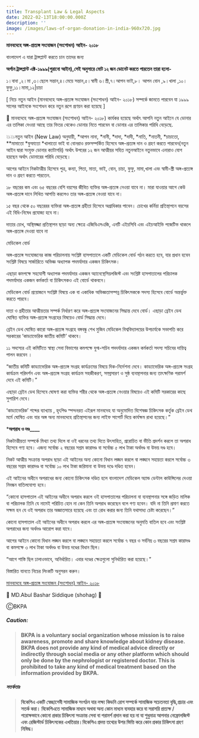 ```yaml
---
title: Transplant Law & Legal Aspects
date: 2022-02-13T18:00:00.000Z
description: ''
image: /images/laws-of-organ-donation-in-india-960x720.jpg
---
```


**মানবদেহে অঙ্গ-প্রত্যঙ্গ সংযোজন (সংশোধন) আইন- ২০১৮**

বাংলাদেশ এ যারা ট্রান্সপ্লান্ট করতে চান তাদের জন্য

**অর্গান ট্রান্সপ্লান্ট এক্ট-১৯৯৯(পুরানো আইন),সেই অনুসারে মোট ১২ জন ডোনেট করতে পারতেন তারা হলো-**

১।বাবা ,২।মা ,৩।ছেলে সন্তান,৪।মেয়ে সন্তান,৫।স্বামী ৬।স্ত্রী,৭।আপন ভাই,৮। আপন বোন ,৯।খালা ,১০।ফুফু,১১।মামা,১২|চাচা

\[ নিচে নতুন আইন (মানবদেহে অঙ্গ-প্রত্যঙ্গ সংযোজন (সংশোধন) আইন- ২০১৮) সম্পর্কে জানতে পারবেন যা ১৯৯৯ সালের আইনকে সংশোধন করে নতুন রূপে প্রণয়ন করা হয়েছে ]

🚩 মানবদেহে অঙ্গ-প্রত্যঙ্গ সংযোজন (সংশোধন) আইন- ২০১৮) কার্যকর হয়েছে অর্থাৎ আপনি নতুন আইনে যে ডোনার এর তালিকা দেওয়া আছে তার ভিতর থেকেও ডোনার নিতে পারবেন বা ডোনার এর তালিকার পরিধি বেড়েছে.

💥💥নতুন আইন (New Law) অনুযায়ী, \*আপন নানা, \*নানী, \*দাদা, \*দাদী, \*নাতি, \*নাতনী, *চাচাতো, *\*মামাতো \*ফুফাতো \*খালাতো ভাই বা বোনরাও রক্তসম্পর্কিত হিসেবে অঙ্গ-প্রত্যঙ্গ দান ও গ্রহণ করতে পারবেন(নতুন আইন দ্বারা সংযুক্ত ডোনার ক্যাটাগরি) অর্থাৎ উপরের ১২ জন আত্মীয়র সহিত নতুনআইনে নতুনভাবে এনারাও যোগ হয়ছেন অর্থাৎ ডোনারের পরিধি বেড়েছে। 

আগের আইনে নিকটাত্মীয় হিসেবে পুত্র, কন্যা, পিতা, মাতা, ভাই, বোন, চাচা, ফুফু, মামা,খালা এবং স্বামী-স্ত্রী অঙ্গ-প্রত্যঙ্গ দান ও গ্রহণ করতে পারতেন.

১৮ বছরের কম এবং ৬৫ বছরের বেশি বয়সের জীবিত ব্যক্তির অঙ্গ-প্রত্যঙ্গ নেওয়া যাবে না। মারা যাওয়ার আগে কেউ অঙ্গ-প্রত্যঙ্গ দানে লিখিত আপত্তি করলেও তার অঙ্গ-প্রত্যঙ্গ নেওয়া যাবে না।

১৫ বছর থেকে ৫০ বছরেরর ব্যক্তিরা অঙ্গ-প্রত্যঙ্গ গ্রহীতা হিসেবে অগ্রাধিকার পাবেন। চোখের কর্নিয়া প্রতিস্থাপনে বয়সের এই বিধি-নিষেধ প্রযোজ্য হবে না।

দাতার চোখ, অস্থিমজ্জা প্রতিস্থাপন ছাড়া অন্য ক্ষেত্রে ‍এজিবিএসএজি, এনটি এইচসিবি এবং এইচআইভি পজেটিভ থাকলে অঙ্গ-প্রত্যঙ্গ দেওয়া যাবে না

মেডিকেল বোর্ড

অঙ্গ-প্রত্যঙ্গ সংযোজনের কাজ পরিচালনায় সংশ্লিষ্ট হাসপাতালে একটি মেডিকেল বোর্ড গঠন করতে হবে, যার প্রধান হবেন সংশ্লিষ্ট বিষয়ে সার্জারিতে অভিজ্ঞ অধ্যাপক পদমর্যাদার একজন চিকিৎসক।

এছাড়া কমপক্ষে সহযোগী অধ্যাপক পদমর্যাদার একজন অ্যানেস্থেসিয়লজিস্ট এবং সংশ্লিষ্ট হাসপাতালের পরিচালক পদমর্যাদার একজন কর্মকর্তা বা চিকিৎসকও এই বোর্ডে থাকবনে।

মেডিকেল বোর্ড প্রয়োজনে সংশ্লিষ্ট বিষয়ে এক বা একাধিক অভিজ্ঞতাসম্পন্ন চিকিৎসককে সদস্য হিসেবে বোর্ডে অন্তর্ভুক্ত করতে পারবে।

দাতা ও গ্রহীতার আত্মীয়তার সম্পর্ক নির্ধারণ করে অঙ্গ-প্রত্যঙ্গ সংযোজনের সিদ্ধান্ত দেবে বোর্ড। এছাড়া ব্রেইন ডেথ ঘোষিত ব্যক্তির অঙ্গ-প্রত্যঙ্গ সংগ্রহের বিষয়েও বোর্ড সিদ্ধান্ত দেবে।

ব্রেইন ডেথ ঘোষিত কারো অঙ্গ-প্রত্যঙ্গ সংগ্রহে বঙ্গবন্ধু শেখ মুজিব মেডিকেল বিশ্ববিদ্যালয়ের উপচার্যকে সভাপতি করে সরকারের ‘কাড্যাভেরিক জাতীয় কমিটি’ থাকবে।

১১ সদস্যের এই কমিটিতে স্বাস্থ্য সেবা বিভাগের কমপক্ষে যুগ্ম-সচিব পদদর্যাদার একজন কর্মকর্তা সদস্য সচিবের দায়িত্ব পালন করবেন ।

“জাতীয় কমিটি কাড্যাভেরিক অঙ্গ-প্রত্যঙ্গ সংগ্রহ কার্যক্রমের বিষয়ে দিক-নির্দেশনা দেবে। কাড্যাভেরিক অঙ্গ-প্রত্যঙ্গ সংগ্রহ কার্যক্রম পরিদর্শন এবং অঙ্গ-প্রত্যঙ্গ সংগ্রহ কার্যক্রম সহজীকরণ, সম্প্রসারণ ও সুষ্ঠ ব্যবস্থাপনার জন্য তাৎক্ষণিক পরামর্শ দেবে এই কমিটি।”

এছাড়া ব্রেইন ডেথ হিসেবে ঘোষণা করা ব্যক্তির শরীর থেকে অঙ্গ-প্রত্যঙ্গ নেওয়ার বিষয়েও এই কমিটি সরকারের কাছে সুপারিশ দেবে।

‘কাড্যাভেরিক’ শব্দের‌ ব্যাখ্যায় , হৃৎপিণ্ড স্পন্দনরত এইরূপ মানবদেহ যা অনুমোদিত বিশেষজ্ঞ চিকিৎসক কর্তৃক ব্রেইন ডেথ মর্মে ঘোষিত এবং যার অঙ্গ অন্য মানবদেহে প্রতিস্থাপনের জন্য লাইফ সাপোর্ট দিয়ে কার্যক্ষম রাখা হয়েছে।”

\***অপরাধ ও দণ্ড\_\_\_\_**

নিকটাত্মীয়তা সম্পর্কে মিথ্যা তথ্য দিলে বা ওই ধরনের তথ্য দিতে উৎসাহিত, প্ররোচিত বা ভীতি প্রদর্শন করলে তা অপরাধ হিসেবে গণ্য হবে। এজন্য সর্বোচ্চ ২ বছরের সশ্রম কারাদণ্ড বা সর্বোচ্চ ৫ লাখ টাকা অর্থদণ্ড বা উভয় দণ্ড হবে।

নিকট আত্মীয় সংক্রান্ত অপরাধ ছাড়া এই আইনের অন্য কোনো বিধান লঙ্ঘন করলে বা লঙ্ঘনে সহায়তা করলে সর্বোচ্চ ৩ বছরের সশ্রম কারাদণ্ড বা সর্বোচ্চ ১০ লাখ টাকা জরিমানা বা উভয় দণ্ডে দণ্ডিত হবেন।

এই আইনের অধীনে অপরাধের জন্য কোনো চিকিৎসক দণ্ডিত হলে বাংলাদেশ মেডিকেল অ্যান্ড ডেন্টাল কাউন্সিলের দেওয়া নিবন্ধন বাতিলযোগ্য হবে।

“কোনো হাসপাতাল এই আইনের অধীনে অপরাধ করলে ওই হাসপাতালের পরিচালনা বা ব্যবস্থাপনার সঙ্গে জড়িত মালিক বা পরিচালক তিনি যে নামেই পরিচিত হোন না কেন তিনি অপরাধ করেছেন বলে গণ্য হবেন। যদি না তিনি প্রমাণ করতে সক্ষম হন যে ওই অপরাধ তার অজ্ঞাতসারে হয়েছে এবং তা রোধ করার জন্য তিনি যথাসাধ্য চেষ্টা করেছেন।”

কোনো হাসপাতাল এই আইনের অধীনে অপরাধ করলে এর অঙ্গ-প্রত্যঙ্গ সংযোজনের অনুমতি বাতিল হবে এবং সংশ্লিষ্ট অপরাধের জন্য অর্থদণ্ড আরোপ করা যাবে।

আগের আইনে কোনো বিধান লঙ্ঘন করলে বা লঙ্ঘনে সহায়তা করলে সর্বোচ্চ ৭ বছর ও সর্বনিম্ন ৩ বছরের সশ্রম কারাদণ্ড বা কমপক্ষে ৩ লাখ টাকা অর্থদণ্ড বা উভয় দণ্ডের বিধান ছিল।

“আগে শাস্তি ছিল ঢালাওভাবে, অনির্ধারিত। এবার দণ্ডের ক্ষেত্রগুলো সুনির্ধারিত করা হয়েছে।”

বিস্তারিত যানতে নিচের লিংকটি অনুসরন করুন।

[মানবদেহে অঙ্গ-প্রত্যঙ্গ সংযোজন (সংশোধন) আইন- ২০১৮](https://legislativediv.portal.gov.bd/sites/default/files/files/legislativediv.portal.gov.bd/page/e2340c30_8874_46d6_8f03_8ece5692f5dc/Act%20No%201%20of%202018.pdf)

🚩 MD.Abul Bashar Siddique (shohag) 🚩

ⒸBKPA

##### **Caution:**

> **BKPA is a voluntary social organization whose mission is to raise awareness, promote and share knowledge about kidney disease. BKPA does not provide any kind of medical advice directly or indirectly through social media or any other platform which should only be done by the nephrologist or registered doctor. This is prohibited to take any kind of medical treatment based on the information provided by BKPA.**

##### **সতর্কতাঃ**

> **বিকেপিএ একটি স্বেচ্ছাসেবী সামাজিক সংগঠন যার লক্ষ্য কিডনি রোগ সম্পর্কে সামাজিক সচেতনতা বৃদ্ধি,প্রচার এবং সতর্ক করা। বিকেপিএতে সামাজিক মাধ্যম অথবা অন্য কোন মাধ্যম ব্যবহার করে বা সরাসরি প্রত্যক্ষ / পরোক্ষভাবে কোনো প্রকার চিকিৎসা সংক্রান্ত সেবা বা পরামর্শ প্রদান করা হয় না যা শুধুমাত্র আপনার নেফ্রোলজিস্ট এবং রেজিস্টার্ড চিকিৎসকের এখতিয়ার।বিকেপিএ প্রদত্ত তথ্যের উপর ভিত্তি করে কোন প্রকার চিকিৎসা গ্রহণ নিষিদ্ধ।**
